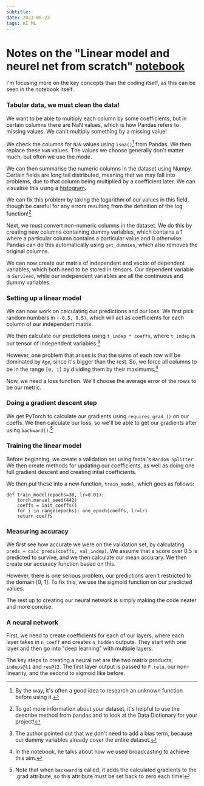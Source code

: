 ```yaml
---
subtitle:
date: 2023-08-23
tags: AI ML 
---
```

# Notes on the "Linear model and neurel net from scratch" [notebook](https://www.kaggle.com/code/jhoward/linear-model-and-neural-net-from-scratch)
I'm focusing more on the key concepts than the coding itself, as this can be seen in the notebook
itself.
### Tabular data, we must clean the data!
We want to be able to multiply each column by some coefficients, but in certain columns there are
NaN values, which is how Pandas refers to missing values. We can't multiply something by a missing
value!

We check the columns for ```NaN``` values using ```isna()```[^1] from Pandas. We then replace
these ```NaN``` values. The values we choose generally don't matter much, but often we use the mode.

We can then summarise the numeric columns in the dataset using Numpy. Certain fields are long tail
distributed, meaning that we may fall into problems, due to that column being multiplied by a
coefficient later. We can visualise this using a [histogram](https://chartio.com/learn/charts/histogram-complete-guide/).

We can fix this problem by taking the logarithm of our values in this field, though be careful for
any errors resulting from the definition of the log function![^2]

Next, we must convert non-numeric columns in the dataset. We do this by creating new columns
containing dummy variables, which contains a 1 where a particular column contains a particular value
and 0 otherwise. Pandas can do this automatically using ```get_dummies```, which also removes the
original columns.

We can now create our matrix of independent and vector of dependent variables, which both need to be
stored in tensors. Our dependent variable is ```Survived```, while our independent variables are all
the continuous and dummy variables.

### Setting up a linear model
We can now work on calculating our predictions and our loss. We first pick random numbers in
```(-0.5, 0.5)```, which will act as coefficients for each column of our independent matrix.

We then calculate our predictions using ```t_indep * coeffs```, where ```t_indep``` is our
tensor of independent variables.[^3]

However, one problem that arises is that the sums of each row will be dominated by ```Age```, since
it's bigger than the rest. So, we force all columns to be in the range ```[0, 1]``` by dividing
them by their maximums.[^4]

Now, we need a loss function. We'll choose the average error of the rows to be our metric.

### Doing a gradient descent step
We get PyTorch to calculate our gradients using ```requires_grad_()``` on our coeffs. We
then calculate our loss, so we'll be able to get our gradients after using ```backward()```.[^5]

### Training the linear model
Before beginning, we create a validation set using fastai's ```Random Splitter```.
We then create methods for updating our coefficients, as well as doing one full gradient descent and
creating intial coefficients.

We then put these into a new function, ```train_model```, which goes as follows:
```
def train_model(epochs=30, lr=0.01):
    torch.manual_seed(442)
    coeffs = init_coeffs()
    for i in range(epochs): one_epoch(coeffs, lr=lr)
    return coeffs
```

### Measuring accuracy
We first see how accurate we were on the validation set, by calculating ```preds = calc_preds(coeffs, val_indep)```. We assume that a score over 0.5 is predicted to survive, and we then calculate our mean
accurary. We then create our accuracy function based on this.

However, there is one serious problem, our predictions aren't restricted to the domain [0, 1]. To
fix this, we use the sigmoid function on our predicted values.

The rest up to creating our neural network is simply making the code neater and more concise.

### A neural network
First, we need to create coefficients for each of our layers, where each layer takes in ```n_coeff```
and creates ```n_hidden``` outputs. They start with one layer and then go into "deep learning" with
multiple layers.

The key steps to creating a neural net are the two matrix products, ```indeps@l1``` and ```res@l2```.
The first layer output is passed to ```F.relu```, our non-linearity, and the second to sigmoid like
before. 


[^1]: By the way, it's often a good idea to research an unknown function before using it.
[^2]: To get more information about your dataset, it's helpful to use the describe method from
     pandas and to look at the Data Dictionary for your project!
[^3]: The author pointed out that we don't need to add a bias term, because our dummy variables
     already cover the entire dataset.
[^4]: In the notebook, he talks about how we used broadcasting to achieve this aim.
[^5]: Note that when ```backward``` is called, it adds the calculated gradients to the .grad attribute,
     so this attribute must be set back to zero each time!

